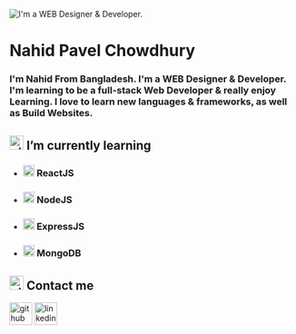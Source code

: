 <!-- cover Image -->
![I'm a WEB Designer & Developer.](https://i.ibb.co/HTKNDMx/Your-ptaragrarph-text-3.png)

<!-- About me -->
# Nahid Pavel Chowdhury
### I'm Nahid From Bangladesh. I'm a WEB Designer & Developer. I'm learning to be a full-stack Web Developer & really enjoy Learning. I love to learn new languages & frameworks, as well as Build Websites.

<!-- Learning part -->
## <img src='https://cdn-icons-png.flaticon.com/512/2490/2490421.png' alt='github' height='25'> I’m currently learning 
* ###  <img src='https://cdn-icons-png.flaticon.com/512/1260/1260667.png' alt='github' height='20'> ReactJS
* ###  <img src='https://cdn-icons-png.flaticon.com/512/919/919825.png' alt='github' height='20'> NodeJS
* ###  <img src='https://cdn-icons-png.flaticon.com/512/3523/3523020.png' alt='github' height='20'> ExpressJS
* ###  <img src='https://img.icons8.com/color/2x/mongodb.png' alt='github' height='20'> MongoDB




<!-- Contact me -->
## <img src='https://cdn-icons.flaticon.com/png/512/1309/premium/1309305.png?token=exp=1636251663~hmac=ef2728c2162b9f2a786bd2ea82b37847' alt='github' height='25'>  Contact me
<!-- Social Icon Pe=art -->
[<img src='https://cdn.jsdelivr.net/npm/simple-icons@3.0.1/icons/github.svg' alt='github' height='40'>](https://github.com/nahidpavelc)  [<img src='https://cdn.jsdelivr.net/npm/simple-icons@3.0.1/icons/linkedin.svg' alt='linkedin' height='40'>](https://www.linkedin.com/innahid-pavel-chowdhury-066a64107//)  


  

<!--
**nahidpavelc/nahidpavelc** is a ✨ _special_ ✨ repository because its `README.md` (this file) appears on your GitHub profile.

Here are some ideas to get you started:

- 🔭 I’m currently working on ...
- 🌱 I’m currently learning ...
- 👯 I’m looking to collaborate on ...
- 🤔 I’m looking for help with ...
- 💬 Ask me about ...
- 📫 How to reach me: ...
- 😄 Pronouns: ...
- ⚡ Fun fact: ...
-->
